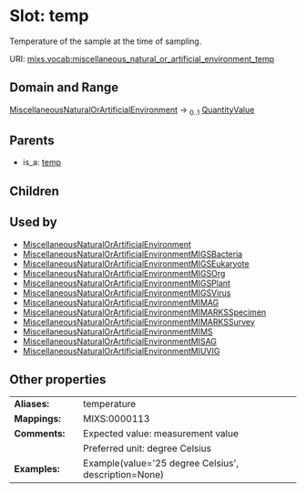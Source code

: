 
# Slot: temp


Temperature of the sample at the time of sampling.

URI: [mixs.vocab:miscellaneous_natural_or_artificial_environment_temp](https://w3id.org/mixs/vocab/miscellaneous_natural_or_artificial_environment_temp)


## Domain and Range

[MiscellaneousNaturalOrArtificialEnvironment](MiscellaneousNaturalOrArtificialEnvironment.md) &#8594;  <sub>0..1</sub> [QuantityValue](QuantityValue.md)

## Parents

 *  is_a: [temp](temp.md)

## Children


## Used by

 * [MiscellaneousNaturalOrArtificialEnvironment](MiscellaneousNaturalOrArtificialEnvironment.md)
 * [MiscellaneousNaturalOrArtificialEnvironmentMIGSBacteria](MiscellaneousNaturalOrArtificialEnvironmentMIGSBacteria.md)
 * [MiscellaneousNaturalOrArtificialEnvironmentMIGSEukaryote](MiscellaneousNaturalOrArtificialEnvironmentMIGSEukaryote.md)
 * [MiscellaneousNaturalOrArtificialEnvironmentMIGSOrg](MiscellaneousNaturalOrArtificialEnvironmentMIGSOrg.md)
 * [MiscellaneousNaturalOrArtificialEnvironmentMIGSPlant](MiscellaneousNaturalOrArtificialEnvironmentMIGSPlant.md)
 * [MiscellaneousNaturalOrArtificialEnvironmentMIGSVirus](MiscellaneousNaturalOrArtificialEnvironmentMIGSVirus.md)
 * [MiscellaneousNaturalOrArtificialEnvironmentMIMAG](MiscellaneousNaturalOrArtificialEnvironmentMIMAG.md)
 * [MiscellaneousNaturalOrArtificialEnvironmentMIMARKSSpecimen](MiscellaneousNaturalOrArtificialEnvironmentMIMARKSSpecimen.md)
 * [MiscellaneousNaturalOrArtificialEnvironmentMIMARKSSurvey](MiscellaneousNaturalOrArtificialEnvironmentMIMARKSSurvey.md)
 * [MiscellaneousNaturalOrArtificialEnvironmentMIMS](MiscellaneousNaturalOrArtificialEnvironmentMIMS.md)
 * [MiscellaneousNaturalOrArtificialEnvironmentMISAG](MiscellaneousNaturalOrArtificialEnvironmentMISAG.md)
 * [MiscellaneousNaturalOrArtificialEnvironmentMIUVIG](MiscellaneousNaturalOrArtificialEnvironmentMIUVIG.md)

## Other properties

|  |  |  |
| --- | --- | --- |
| **Aliases:** | | temperature |
| **Mappings:** | | MIXS:0000113 |
| **Comments:** | | Expected value: measurement value |
|  | | Preferred unit: degree Celsius |
| **Examples:** | | Example(value='25 degree Celsius', description=None) |

